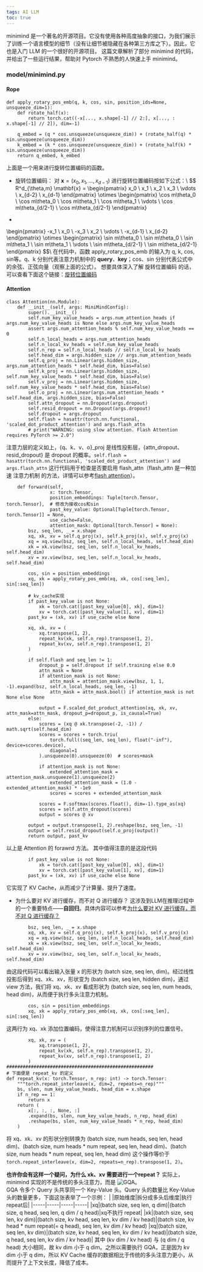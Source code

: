 ```yaml
---
tags: AI LLM
toc: true
---
```

minimind 是一个著名的开源项目。它没有使用各种高度抽象的接口，为我们展示了训练一个语言模型的细节（没有让细节被隐藏在各种第三方库之下）。因此，它也是入门 LLM 的一个很好的开源项目。
这篇文章解析了部分 minimind 的代码，并给出了一些运行结果，帮助对 Pytorch 不熟悉的人快速上手 minimind。
### model/minimind.py
#### Rope
```
def apply_rotary_pos_emb(q, k, cos, sin, position_ids=None, unsqueeze_dim=1):
    def rotate_half(x):
        return torch.cat((-x[..., x.shape[-1] // 2:], x[..., : x.shape[-1] // 2]), dim=-1)

    q_embed = (q * cos.unsqueeze(unsqueeze_dim)) + (rotate_half(q) * sin.unsqueeze(unsqueeze_dim))
    k_embed = (k * cos.unsqueeze(unsqueeze_dim)) + (rotate_half(k) * sin.unsqueeze(unsqueeze_dim))
    return q_embed, k_embed
```
上面是一个用来进行旋转位置编码的函数。
- 旋转位置编码：
      对 $\textbf{x}=(x_0, x_1, \dots, x_{d - 1})$ 进行旋转位置编码按如下公式：\\
$$
R^d_{\theta,m} \mathbf{x} = 
\begin{pmatrix}
x_0 \\
x_1 \\
x_2 \\
x_3 \\
\vdots \\
x_{d-2} \\
x_{d-1}
\end{pmatrix}
\otimes
\begin{pmatrix}
\cos m\theta_0 \\
\cos m\theta_0 \\
\cos m\theta_1 \\
\cos m\theta_1 \\
\vdots \\
\cos m\theta_{d/2-1} \\
\cos m\theta_{d/2-1}
\end{pmatrix}
+
\begin{pmatrix}
-x_1 \\
x_0 \\
-x_3 \\
x_2 \\
\vdots \\
-x_{d-1} \\
x_{d-2}
\end{pmatrix}
\otimes
\begin{pmatrix}
\sin m\theta_0 \\
\sin m\theta_0 \\
\sin m\theta_1 \\
\sin m\theta_1 \\
\vdots \\
\sin m\theta_{d/2-1} \\
\sin m\theta_{d/2-1}
\end{pmatrix}
$$\\
在代码中，函数 apply_rotary_pos_emb 的输入为 q, k, cos, sin等。q、k 分别代表注意力机制中的 **query**、**key**；cos、sin 分别代表公式中的余弦、正弦向量（观察上面的公式）。
想要具体深入了解 旋转位置编码 的话，可以查看下面这个链接：[旋转位置编码](https://www.zhihu.com/tardis/bd/art/647109286)
#### Attention
```
class Attention(nn.Module):
    def __init__(self, args: MiniMindConfig):
        super().__init__()
        self.num_key_value_heads = args.num_attention_heads if args.num_key_value_heads is None else args.num_key_value_heads
        assert args.num_attention_heads % self.num_key_value_heads == 0
        self.n_local_heads = args.num_attention_heads
        self.n_local_kv_heads = self.num_key_value_heads
        self.n_rep = self.n_local_heads // self.n_local_kv_heads
        self.head_dim = args.hidden_size // args.num_attention_heads
        self.q_proj = nn.Linear(args.hidden_size, args.num_attention_heads * self.head_dim, bias=False)
        self.k_proj = nn.Linear(args.hidden_size, self.num_key_value_heads * self.head_dim, bias=False)
        self.v_proj = nn.Linear(args.hidden_size, self.num_key_value_heads * self.head_dim, bias=False)
        self.o_proj = nn.Linear(args.num_attention_heads * self.head_dim, args.hidden_size, bias=False)
        self.attn_dropout = nn.Dropout(args.dropout)
        self.resid_dropout = nn.Dropout(args.dropout)
        self.dropout = args.dropout
        self.flash = hasattr(torch.nn.functional, 'scaled_dot_product_attention') and args.flash_attn
        # print("WARNING: using slow attention. Flash Attention requires PyTorch >= 2.0")
```
注意力层的定义如上，{q、k、v、o}\_proj 是线性投影层，{attn\_dropout、resid\_dropout} 是 dropout 的概率。```self.flash = hasattr(torch.nn.functional, 'scaled_dot_product_attention') and args.flash_attn``` 这行代码用于检查是否要启用 flash_attn（flash_attn 是一种加速 注意力机制 的方法，详情可以参考[flash attention](https://blog.csdn.net/v_JULY_v/article/details/133619540)）。
```
    def forward(self,
                x: torch.Tensor,
                position_embeddings: Tuple[torch.Tensor, torch.Tensor],  # 修改为接收cos和sin
                past_key_value: Optional[Tuple[torch.Tensor, torch.Tensor]] = None,
                use_cache=False,
                attention_mask: Optional[torch.Tensor] = None):
        bsz, seq_len, _ = x.shape
        xq, xk, xv = self.q_proj(x), self.k_proj(x), self.v_proj(x)
        xq = xq.view(bsz, seq_len, self.n_local_heads, self.head_dim)
        xk = xk.view(bsz, seq_len, self.n_local_kv_heads, self.head_dim)
        xv = xv.view(bsz, seq_len, self.n_local_kv_heads, self.head_dim)

        cos, sin = position_embeddings
        xq, xk = apply_rotary_pos_emb(xq, xk, cos[:seq_len], sin[:seq_len])

        # kv_cache实现
        if past_key_value is not None:
            xk = torch.cat([past_key_value[0], xk], dim=1)
            xv = torch.cat([past_key_value[1], xv], dim=1)
        past_kv = (xk, xv) if use_cache else None

        xq, xk, xv = (
            xq.transpose(1, 2),
            repeat_kv(xk, self.n_rep).transpose(1, 2),
            repeat_kv(xv, self.n_rep).transpose(1, 2)
        )

        if self.flash and seq_len != 1:
            dropout_p = self.dropout if self.training else 0.0
            attn_mask = None
            if attention_mask is not None:
                attn_mask = attention_mask.view(bsz, 1, 1, -1).expand(bsz, self.n_local_heads, seq_len, -1)
                attn_mask = attn_mask.bool() if attention_mask is not None else None

            output = F.scaled_dot_product_attention(xq, xk, xv, attn_mask=attn_mask, dropout_p=dropout_p, is_causal=True)
        else:
            scores = (xq @ xk.transpose(-2, -1)) / math.sqrt(self.head_dim)
            scores = scores + torch.triu(
                torch.full((seq_len, seq_len), float("-inf"), device=scores.device),
                diagonal=1
            ).unsqueeze(0).unsqueeze(0)  # scores+mask

            if attention_mask is not None:
                extended_attention_mask = attention_mask.unsqueeze(1).unsqueeze(2)
                extended_attention_mask = (1.0 - extended_attention_mask) * -1e9
                scores = scores + extended_attention_mask

            scores = F.softmax(scores.float(), dim=-1).type_as(xq)
            scores = self.attn_dropout(scores)
            output = scores @ xv

        output = output.transpose(1, 2).reshape(bsz, seq_len, -1)
        output = self.resid_dropout(self.o_proj(output))
        return output, past_kv
```
以上是 Attention 的 forawrd 方法。
其中值得注意的是这段代码
```
        if past_key_value is not None:
            xk = torch.cat([past_key_value[0], xk], dim=1)
            xv = torch.cat([past_key_value[1], xv], dim=1)
        past_kv = (xk, xv) if use_cache else None
```
它实现了 KV Cache，从而减少了计算量、提升了速度。
- 为什么要对 KV 进行缓存，而不对 Q 进行缓存？
    这涉及到LLM在推理过程中的一个重要特点——**自回归**。具体内容可以参考[为什么要对 KV 进行缓存，而不对 Q 进行缓存？](https://zhuanlan.zhihu.com/p/1923107346034435833)
```
        bsz, seq_len, _ = x.shape
        xq, xk, xv = self.q_proj(x), self.k_proj(x), self.v_proj(x)
        xq = xq.view(bsz, seq_len, self.n_local_heads, self.head_dim)
        xk = xk.view(bsz, seq_len, self.n_local_kv_heads, self.head_dim)
        xv = xv.view(bsz, seq_len, self.n_local_kv_heads, self.head_dim)
```
由这段代码可以看出输入张量 x 的形状为 (batch size, seq len, dim)。经过线性投影后得到 xq、xk、xv，形状变为 (batch size, seq len, hidden dim)，通过 view 方法，我们将 xq、xk、xv 看成形状为 (batch size, seq len, num heads, head dim)，从而便于执行多头注意力机制。
```
        cos, sin = position_embeddings
        xq, xk = apply_rotary_pos_emb(xq, xk, cos[:seq_len], sin[:seq_len])
```
这两行为 xq、xk 添加位置编码，使得注意力机制可以识别序列的位置信号。
```
        xq, xk, xv = (
            xq.transpose(1, 2),
            repeat_kv(xk, self.n_rep).transpose(1, 2),
            repeat_kv(xv, self.n_rep).transpose(1, 2)
        )
######################################################
# 下面便是 repeat_kv 的定义
def repeat_kv(x: torch.Tensor, n_rep: int) -> torch.Tensor:
    """torch.repeat_interleave(x, dim=2, repeats=n_rep)"""
    bs, slen, num_key_value_heads, head_dim = x.shape
    if n_rep == 1:
        return x
    return (
        x[:, :, :, None, :]
        .expand(bs, slen, num_key_value_heads, n_rep, head_dim)
        .reshape(bs, slen, num_key_value_heads * n_rep, head_dim)
    )
```
将 xq、xk、xv 的形状分别转换为 (batch size, num heads, seq len, head dim)、(batch size, num heads * num repeat, seq len, head dim)、(batch size, num heads * num repeat, seq len, head dim)
这个操作等价于 ```torch.repeat_interleave(x, dim=2, repeats=n_rep).transpose(1, 2)```。

**也许你会有这样一个疑问，为什么 xk、xv 需要进行一个repeat？** 实际上，minimind 实现的不是传统的多头注意力，而是 ![GQA](https://spaces.ac.cn/archives/10091#MLA)。  
GQA 令多个 Query 头共享同一个 Key-Value 头。Query 头的数量比 Key-Value 头的数量更多，下面这张表举了一个示例：
| |原始维度|拆分成多头后维度|执行repeat后|
|-----|-----|-----|-----|
|xq|(batch size, seq len, q dim)|(batch size, q head, seq len, q dim / q head)|xq不执行 repeat|
|xk|(batch size, seq len, kv dim)|(batch size, kv head, seq len, kv dim / kv head)|(batch size, kv head * num repeat(= q head), seq len, kv dim / kv head)
|xq|(batch size, seq len, kv dim)|(batch size, kv head, seq len, kv dim / kv head)|(batch size, q head, seq len, kv dim / kv head)|
其中 (kv dim / kv head) 与 (q dim / q head) 大小相同，故 kv dim 小于 q dim。之所以需要执行 GQA，正是因为 kv dim 小于 q dim，所以 KV Cache 缓存的数据相比于传统的多头注意力更小，从而提升了上下文长度，降低了成本。
